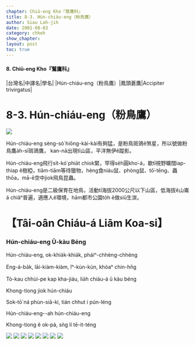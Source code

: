 ```yaml
---
chapter: Chiū-eng Kho『鷲鷹科』
title: 8-3. Hún-chiáu-eng（粉鳥鷹）
author: Siau Lah-jih
date: 2001-08-03
category: chheh
show_chapter: 
layout: post
toc: true
---
```


#### 8. Chiū-eng Kho『鷲鷹科』

|台灣名|中譯名|學名|
|Hún-chiáu-eng（粉鳥鷹）|鳳頭蒼鷹|Accipiter trivirgatus|


# 8-3. Hún-chiáu-eng（粉鳥鷹）


![](../too5/08/08-3-1.Hún-chiáu-eng.jpg)



Hún-chiáu-eng sèng-sò͘ hiông-kài-kài有夠猛，是粉鳥斑鴿ê煞星，所以號做粉鳥鷹a̍h-sī斑鴿鷹， kan-nā出現tī山區，平洋無伊ê蹤影。

Hún-chiáu-eng飛行si̍t-kó͘ phia̍t chiok緊，罕得se̍h圓kho͘-á，歇tī視野曠闊iap-thiap ê樹椏，tiām-tiām等待獵物，hèng食niáu鼠、phòng鼠、tō͘-tēng、蟲thōa，mā-ē空中jiok飛鳥昆蟲。

Hún-chiáu-eng是二級保育在地鳥，活動tī海拔2000公尺以下山區，低海拔ê山崙á chiâⁿ普遍，適應人ê環境，hām都市公園to̍h ē做siū生湠。

	


# 【Tâi-oân Chiáu-á Liām Koa-si】

### **Hún-chiáu-eng Ū-kàu Béng**

Hún-chiáu-eng, ok-khia̍k-khia̍k, pháiⁿ-chhèng-chhèng

Eng-á-ba̍k, lāi-kiàm-kiàm, îⁿ-kùn-kùn, khòaⁿ chin-hn̄g

Tò-kau chhùi-pe kap kha-jiáu, lia̍h chiáu-á ū kàu béng

Khong-tiong jiok hún-chiáu

Sok-tō͘ ná phùn-siā-ki, tián chhut i pún-léng

Hún-chiáu-eng--ah hún-chiáu-eng

Khong-tiong ê ok-pà, sǹg lí tē-it-téng



![](../too5/08/08-3-3.粉鳥鷹.jpg)
![](../too5/08/08-3-2.Hún-chiáu-eng.jpg)
![](../too5/08/08-3-4.粉鳥鷹.jpg)
![](../too5/08/08-3-5.粉鳥鷹.jpg)
![](../too5/08/08-3-6.粉鳥鷹.jpg)
![](../too5/08/08-3-7.粉鳥鷹.jpg)
![](../too5/08/08-3-8.粉鳥鷹.jpg)
![](../too5/08/08-3-9.粉鳥鷹.jpg)


